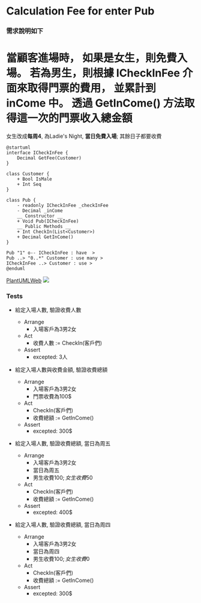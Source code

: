 Calculation Fee for enter Pub
===

### 需求說明如下  

當顧客進場時，
如果是**女生**，則**免費**入場。
若為**男生**，則根據 **ICheckInFee** 介面來取得門票的費用，
並累計到 **inCome** 中。
透過 **GetInCome**() 方法取得這一次的門票收入總金額   
====  
女生改成**每周4**, 為Ladie's Night, **當日免費入場**; 其餘日子都要收費


```plantuml
@startuml
interface ICheckInFee {
    Decimal GetFee(Customer)
}

class Customer {
    + Bool IsMale
    + Int Seq
}

class Pub {
    - readonly ICheckInFee _checkInFee
    - Decimal _inCome
    __ Constructor __
    + Void Pub(ICheckInFee)
    __ Public Methods __
    + Int CheckIn(List<Customer>)
    + Decimal GetInCome()
}

Pub "1" o-- ICheckInFee : have  >
Pub ..> "0..*" Customer : use many >
ICheckInFee ..> Customer : use >
@enduml
```
[PlantUMLWeb](http://www.plantuml.com/plantuml/uml/LP1FIyGm4CNl-HH3JwtIebUHij95AIXuybgooKY3-GF9H5Z4xsxQJTmsf-Jbz-RbvH28Uuf6CsK9_ISN2ECme_WQxJCY_318Iw9GXcjuGKfYFSH0pg1ls2zZGlCGe4Z5uE99uy8_UUJr1doFfyoqaAwai_gyIvp4_pvZnvm-AJiuSr6d2GPd0_aeoFbqNDLR-71ABXdrPcHJ74dNIi0Rqknak9f6Iv3n-bK5UYnj-YOJn-i7ZEiZBfMMCjLz1QvjTnqUOERV2D2lHDVrKDrrtKq5PN0YOa0mt9uJjBKky9vAm06jZ4R_0G00)
![](https://ptuml.hackmd.io/svg/NP51IyGm48Nl-HL3JwtIejT5ocANbO0BWk2rn7IM1jC4aucmYF_TfAIsQqwJn_VoPYPxJy9Hc3HJXj2TXKJWtOZoWviZ8dmpYEU0Kar2mnDI5CikUB8JkehzC2Qry1uMAHjkuT5Q3ToVXCQiS4FmYf-hvoMyPxm6XsAmHb-kmdlvLsTiQQHNfejnizhtq5dZoGL9riLhpdkpQaWPvUR9Qd54NIi99wJH3durfIOpNZuhJm_BO6sLYSqk-Dn4EQyX3LFS5s3h-cg67OpY2m7QcMYQ5egxfhafretj87Y4IPXBXBRM1F-ZMhP7CwJl-WK0)

### Tests
- 給定入場人數, 驗證收費人數
    - Arrange
      - 入場客戶為3男2女
    - Act
      - 收費人數 := CheckIn(客戶們)
    - Assert
        - excepted: 3人
- 給定入場人數與收費金額, 驗證收費總額
    - Arrange
        - 入場客戶為3男2女
        - 門票收費為100$
    - Act
        - CheckIn(客戶們)
        - 收費總額 := GetInCome()
    - Assert
        - excepted: 300$

- 給定入場人數, 驗證收費總額,  當日為周五
    - Arrange
        - 入場客戶為3男2女
        - 當日為周五
        - 男生收費100$; 女生收費50$
    - Act
        - CheckIn(客戶們)
        - 收費總額 := GetInCome()
    - Assert
        - excepted: 400$
- 給定入場人數, 驗證收費總額,  當日為周四
    - Arrange
        - 入場客戶為3男2女
        - 當日為周四
        - 男生收費100$; 女生收費0$
    - Act
        - CheckIn(客戶們)
        - 收費總額 := GetInCome()
    - Assert
        - excepted: 300$
    
